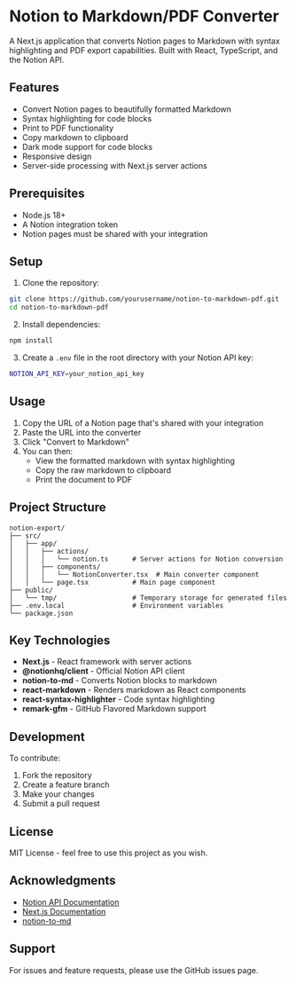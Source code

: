 # Notion to Markdown/PDF Converter

A Next.js application that converts Notion pages to Markdown with syntax highlighting and PDF export capabilities. Built with React, TypeScript, and the Notion API.

## Features

- Convert Notion pages to beautifully formatted Markdown
- Syntax highlighting for code blocks
- Print to PDF functionality
- Copy markdown to clipboard
- Dark mode support for code blocks
- Responsive design
- Server-side processing with Next.js server actions

## Prerequisites

- Node.js 18+ 
- A Notion integration token
- Notion pages must be shared with your integration

## Setup

1. Clone the repository:

```bash
git clone https://github.com/yourusername/notion-to-markdown-pdf.git
cd notion-to-markdown-pdf
```

2. Install dependencies:

```bash
npm install
```

3. Create a `.env` file in the root directory with your Notion API key:

```bash
NOTION_API_KEY=your_notion_api_key
```

## Usage

1. Copy the URL of a Notion page that's shared with your integration
2. Paste the URL into the converter
3. Click "Convert to Markdown"
4. You can then:
   - View the formatted markdown with syntax highlighting
   - Copy the raw markdown to clipboard
   - Print the document to PDF

## Project Structure

```
notion-export/
├── src/
│   ├── app/
│   │   ├── actions/
│   │   │   └── notion.ts      # Server actions for Notion conversion
│   │   ├── components/
│   │   │   └── NotionConverter.tsx  # Main converter component
│   │   └── page.tsx           # Main page component
├── public/
│   └── tmp/                   # Temporary storage for generated files
├── .env.local                 # Environment variables
└── package.json
```

## Key Technologies

- **Next.js** - React framework with server actions
- **@notionhq/client** - Official Notion API client
- **notion-to-md** - Converts Notion blocks to markdown
- **react-markdown** - Renders markdown as React components
- **react-syntax-highlighter** - Code syntax highlighting
- **remark-gfm** - GitHub Flavored Markdown support



## Development

To contribute:

1. Fork the repository
2. Create a feature branch
3. Make your changes
4. Submit a pull request

## License

MIT License - feel free to use this project as you wish.

## Acknowledgments

- [Notion API Documentation](https://developers.notion.com/)
- [Next.js Documentation](https://nextjs.org/docs)
- [notion-to-md](https://github.com/souvikinator/notion-to-md)

## Support

For issues and feature requests, please use the GitHub issues page.
```

